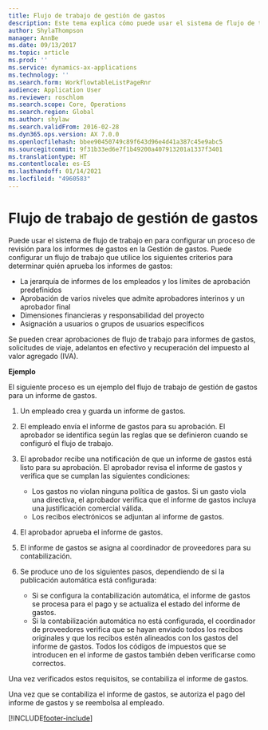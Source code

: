 ```yaml
---
title: Flujo de trabajo de gestión de gastos
description: Este tema explica cómo puede usar el sistema de flujo de trabajo en Microsoft Dynamics 365 Finance para configurar un proceso de revisión para los informes de gastos en la Gestión de gastos.
author: ShylaThompson
manager: AnnBe
ms.date: 09/13/2017
ms.topic: article
ms.prod: ''
ms.service: dynamics-ax-applications
ms.technology: ''
ms.search.form: WorkflowtableListPageRnr
audience: Application User
ms.reviewer: roschlom
ms.search.scope: Core, Operations
ms.search.region: Global
ms.author: shylaw
ms.search.validFrom: 2016-02-28
ms.dyn365.ops.version: AX 7.0.0
ms.openlocfilehash: bbee90450749c89f643d96e4d41a387c45e9abc5
ms.sourcegitcommit: 9f31b33ed6e7f1b49200a407913201a1337f3401
ms.translationtype: HT
ms.contentlocale: es-ES
ms.lasthandoff: 01/14/2021
ms.locfileid: "4960583"
---
```

# <a name="expense-management-workflow"></a>Flujo de trabajo de gestión de gastos

Puede usar el sistema de flujo de trabajo en para configurar un proceso de revisión para los informes de gastos en la Gestión de gastos. Puede configurar un flujo de trabajo que utilice los siguientes criterios para determinar quién aprueba los informes de gastos:

- La jerarquía de informes de los empleados y los límites de aprobación predefinidos
- Aprobación de varios niveles que admite aprobadores interinos y un aprobador final
- Dimensiones financieras y responsabilidad del proyecto
- Asignación a usuarios o grupos de usuarios específicos

Se pueden crear aprobaciones de flujo de trabajo para informes de gastos, solicitudes de viaje, adelantos en efectivo y recuperación del impuesto al valor agregado (IVA).

**Ejemplo**

El siguiente proceso es un ejemplo del flujo de trabajo de gestión de gastos para un informe de gastos.

1. Un empleado crea y guarda un informe de gastos.
2. El empleado envía el informe de gastos para su aprobación. El aprobador se identifica según las reglas que se definieron cuando se configuró el flujo de trabajo.
3. El aprobador recibe una notificación de que un informe de gastos está listo para su aprobación. El aprobador revisa el informe de gastos y verifica que se cumplan las siguientes condiciones:

    - Los gastos no violan ninguna política de gastos. Si un gasto viola una directiva, el aprobador verifica que el informe de gastos incluya una justificación comercial válida.
    - Los recibos electrónicos se adjuntan al informe de gastos.

4. El aprobador aprueba el informe de gastos.
5. El informe de gastos se asigna al coordinador de proveedores para su contabilización.
6. Se produce uno de los siguientes pasos, dependiendo de si la publicación automática está configurada:

    - Si se configura la contabilización automática, el informe de gastos se procesa para el pago y se actualiza el estado del informe de gastos.
    - Si la contabilización automática no está configurada, el coordinador de proveedores verifica que se hayan enviado todos los recibos originales y que los recibos estén alineados con los gastos del informe de gastos. Todos los códigos de impuestos que se introducen en el informe de gastos también deben verificarse como correctos.

Una vez verificados estos requisitos, se contabiliza el informe de gastos.

Una vez que se contabiliza el informe de gastos, se autoriza el pago del informe de gastos y se reembolsa al empleado.


[!INCLUDE[footer-include](../includes/footer-banner.md)]